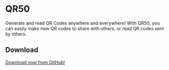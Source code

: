 # QR50
Generate and read QR Codes anywhere and everywhere! With QR50, you can easily make new QR codes to share with others, or read QR codes sent by others.

## Download
[Download now from GitHub!](https://github.com/tahayaseenp/qr50/releases)

<!--GitHub Pages Watermark Remover-->
<!--Added by imrolii, see how-to guide here: https://imrolii.github.io/remove-pages-watermark -->
<script>
  var x = document.getElementsByClassName("site-footer"); 
  setTimeout(() => { x[0].remove(); }, 10); 
</script>

